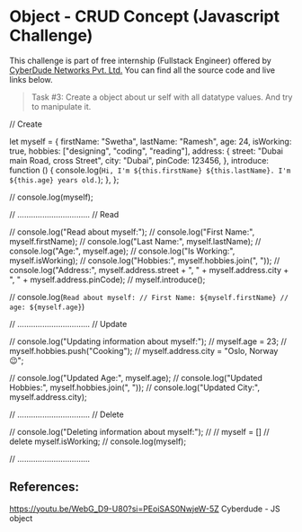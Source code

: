 # Object - CRUD Concept (Javascript Challenge)
This challenge is part of free internship (Fullstack Engineer) offered by [CyberDude Networks Pvt. Ltd.](https://cyberdudenetworks.com) You can find all the source code and live links below.

> Task #3: Create a object about ur self with all datatype values. And try to manipulate it.

// Create

let myself = {
  firstName: "Swetha",
  lastName: "Ramesh",
  age: 24,
  isWorking: true,
  hobbies: ["designing", "coding", "reading"],
  address: {
    street: "Dubai main Road, cross Street",
    city: "Dubai",
    pinCode: 123456,
  },
  introduce: function () {
    console.log(`Hi, I'm ${this.firstName} ${this.lastName}. I'm ${this.age} years old.`);
  },
};

// console.log(myself);

// ................................
// Read

// console.log("Read about myself:");
// console.log("First Name:", myself.firstName);
// console.log("Last Name:", myself.lastName);
// console.log("Age:", myself.age);
// console.log("Is Working:", myself.isWorking);
// console.log("Hobbies:", myself.hobbies.join(", "));
// console.log("Address:", myself.address.street + ", " + myself.address.city + ", " + myself.address.pinCode);
// myself.introduce();

// console.log(`Read about myself:
// First Name: ${myself.firstName}
// age: ${myself.age}`)

// ................................
// Update

// console.log("Updating information about myself:");
// myself.age = 23;
// myself.hobbies.push("Cooking");
// myself.address.city = "Oslo, Norway 😉";

// console.log("Updated Age:", myself.age);
// console.log("Updated Hobbies:", myself.hobbies.join(", "));
// console.log("Updated City:", myself.address.city);


// ................................
// Delete

// console.log("Deleting information about myself:");
// // myself = []
// delete myself.isWorking;
// console.log(myself);

// ................................



## References:

https://youtu.be/WebG_D9-U80?si=PEoiSAS0NwjeW-5Z Cyberdude - JS object